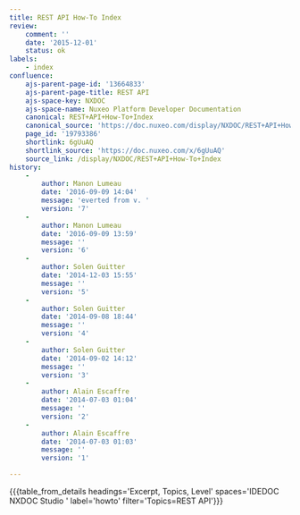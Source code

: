```yaml
---
title: REST API How-To Index
review:
    comment: ''
    date: '2015-12-01'
    status: ok
labels:
    - index
confluence:
    ajs-parent-page-id: '13664833'
    ajs-parent-page-title: REST API
    ajs-space-key: NXDOC
    ajs-space-name: Nuxeo Platform Developer Documentation
    canonical: REST+API+How-To+Index
    canonical_source: 'https://doc.nuxeo.com/display/NXDOC/REST+API+How-To+Index'
    page_id: '19793386'
    shortlink: 6gUuAQ
    shortlink_source: 'https://doc.nuxeo.com/x/6gUuAQ'
    source_link: /display/NXDOC/REST+API+How-To+Index
history:
    - 
        author: Manon Lumeau
        date: '2016-09-09 14:04'
        message: 'everted from v. '
        version: '7'
    - 
        author: Manon Lumeau
        date: '2016-09-09 13:59'
        message: ''
        version: '6'
    - 
        author: Solen Guitter
        date: '2014-12-03 15:55'
        message: ''
        version: '5'
    - 
        author: Solen Guitter
        date: '2014-09-08 18:44'
        message: ''
        version: '4'
    - 
        author: Solen Guitter
        date: '2014-09-02 14:12'
        message: ''
        version: '3'
    - 
        author: Alain Escaffre
        date: '2014-07-03 01:04'
        message: ''
        version: '2'
    - 
        author: Alain Escaffre
        date: '2014-07-03 01:03'
        message: ''
        version: '1'

---
```

{{{table_from_details headings='Excerpt, Topics, Level' spaces='IDEDOC NXDOC Studio ' label='howto' filter='Topics=REST API'}}}